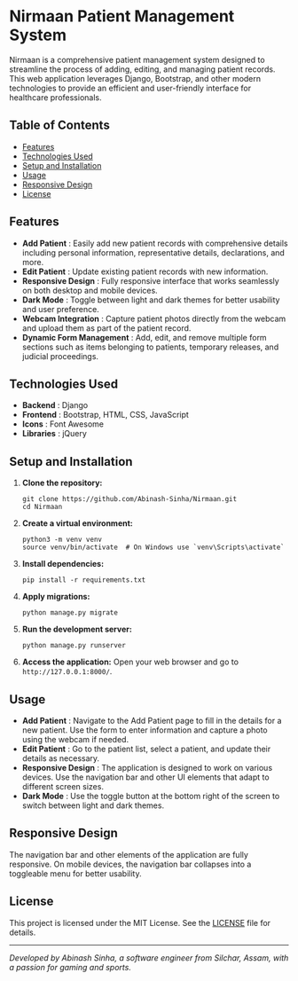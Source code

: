 
# Nirmaan Patient Management System

Nirmaan is a comprehensive patient management system designed to streamline the process of adding, editing, and managing patient records. This web application leverages Django, Bootstrap, and other modern technologies to provide an efficient and user-friendly interface for healthcare professionals.

## Table of Contents

* [Features](#features)
* [Technologies Used](#technologies-used)
* [Setup and Installation](#setup-and-installation)
* [Usage](#usage)
* [Responsive Design](#responsive-design)
* [License](#license)

## Features

* **Add Patient** : Easily add new patient records with comprehensive details including personal information, representative details, declarations, and more.
* **Edit Patient** : Update existing patient records with new information.
* **Responsive Design** : Fully responsive interface that works seamlessly on both desktop and mobile devices.
* **Dark Mode** : Toggle between light and dark themes for better usability and user preference.
* **Webcam Integration** : Capture patient photos directly from the webcam and upload them as part of the patient record.
* **Dynamic Form Management** : Add, edit, and remove multiple form sections such as items belonging to patients, temporary releases, and judicial proceedings.

## Technologies Used

* **Backend** : Django
* **Frontend** : Bootstrap, HTML, CSS, JavaScript
* **Icons** : Font Awesome
* **Libraries** : jQuery

## Setup and Installation

1. **Clone the repository:**

   <pre><div class="dark bg-gray-950 rounded-md border-[0.5px] border-token-border-medium"><div class="flex items-center relative text-token-text-secondary bg-token-main-surface-secondary px-4 py-2 text-xs font-sans justify-between rounded-t-md"><div class="flex items-center"><span class="" data-state="closed"></span></div></div><div class="overflow-y-auto p-4" dir="ltr"><code class="!whitespace-pre hljs language-bash">git clone https://github.com/Abinash-Sinha/Nirmaan.git
   cd Nirmaan
   </code></div></div></pre>
2. **Create a virtual environment:**

   <pre><div class="dark bg-gray-950 rounded-md border-[0.5px] border-token-border-medium"><div class="flex items-center relative text-token-text-secondary bg-token-main-surface-secondary px-4 py-2 text-xs font-sans justify-between rounded-t-md"></div></div><div class="overflow-y-auto p-4" dir="ltr"><code class="!whitespace-pre hljs language-bash">python3 -m venv venv
   source venv/bin/activate  # On Windows use `venv\Scripts\activate`
   </code></div></div></pre>
3. **Install dependencies:**

   <pre><div class="dark bg-gray-950 rounded-md border-[0.5px] border-token-border-medium"><div class="flex items-center relative text-token-text-secondary bg-token-main-surface-secondary px-4 py-2 text-xs font-sans justify-between rounded-t-md"><div class="flex items-center"><span class="" data-state="closed"></div></div><div class="overflow-y-auto p-4" dir="ltr"><code class="!whitespace-pre hljs language-bash">pip install -r requirements.txt
   </code></div></div></pre>
4. **Apply migrations:**

   <pre><div class="dark bg-gray-950 rounded-md border-[0.5px] border-token-border-medium"><div class="flex items-center relative text-token-text-secondary bg-token-main-surface-secondary px-4 py-2 text-xs font-sans justify-between rounded-t-md"><div class="flex items-center"><span class="" data-state="closed"></div></div><div class="overflow-y-auto p-4" dir="ltr"><code class="!whitespace-pre hljs language-bash">python manage.py migrate
   </code></div></div></pre>
5. **Run the development server:**

   <pre><div class="dark bg-gray-950 rounded-md border-[0.5px] border-token-border-medium"><div class="flex items-center relative text-token-text-secondary bg-token-main-surface-secondary px-4 py-2 text-xs font-sans justify-between rounded-t-md"></div></div><div class="overflow-y-auto p-4" dir="ltr"><code class="!whitespace-pre hljs language-bash">python manage.py runserver
   </code></div></div></pre>
6. **Access the application:**
   Open your web browser and go to `http://127.0.0.1:8000/`.

## Usage

* **Add Patient** : Navigate to the Add Patient page to fill in the details for a new patient. Use the form to enter information and capture a photo using the webcam if needed.
* **Edit Patient** : Go to the patient list, select a patient, and update their details as necessary.
* **Responsive Design** : The application is designed to work on various devices. Use the navigation bar and other UI elements that adapt to different screen sizes.
* **Dark Mode** : Use the toggle button at the bottom right of the screen to switch between light and dark themes.

## Responsive Design

The navigation bar and other elements of the application are fully responsive. On mobile devices, the navigation bar collapses into a toggleable menu for better usability.

## License

This project is licensed under the MIT License. See the [LICENSE]() file for details.

---

*Developed by Abinash Sinha, a software engineer from Silchar, Assam, with a passion for gaming and sports.*
